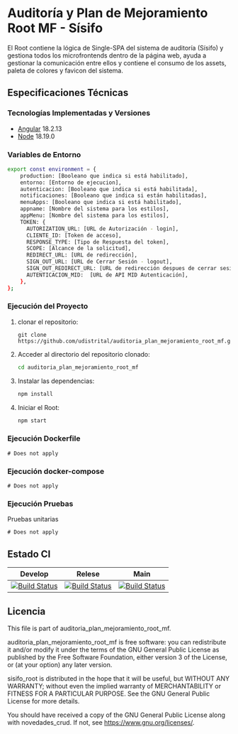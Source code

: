 # Auditoría y Plan de Mejoramiento Root MF - Sísifo

El Root contiene la lógica de Single-SPA del sistema de auditoría (Sísifo) y gestiona todos los microfrontends dentro de la página web, ayuda a gestionar la comunicación entre 
ellos y contiene el consumo de los assets, paleta de colores y favicon del sistema.


## Especificaciones Técnicas

### Tecnologías Implementadas y Versiones
* [Angular](https://angular.io/) 18.2.13
* [Node](https://nodejs.org/es/) 18.19.0


### Variables de Entorno
```bash
export const environment = {
    production: [Booleano que indica si está habilitado],
    entorno: [Entorno de ejecucion],
    autenticacion: [Booleano que indica si está habilitada],
    notificaciones: [Booleano que indica si están habilitadas],
    menuApps: [Booleano que indica si está habilitado],
    appname: [Nombre del sistema para los estilos],
    appMenu: [Nombre del sistema para los estilos],
    TOKEN: {
      AUTORIZATION_URL: [URL de Autorización - login],
      CLIENTE_ID: [Token de acceso],
      RESPONSE_TYPE: [Tipo de Respuesta del token],
      SCOPE: [Alcance de la solicitud],
      REDIRECT_URL: [URL de redirección],
      SIGN_OUT_URL: [URL de Cerrar Sesión - logout],
      SIGN_OUT_REDIRECT_URL: [URL de redirección despues de cerrar sesion],
      AUTENTICACION_MID:  [URL de API MID Autenticación],
    },
};
```

### Ejecución del Proyecto


1. clonar el repositorio:
   ```shell
   git clone https://github.com/udistrital/auditoria_plan_mejoramiento_root_mf.git
    ```
3. Acceder al directorio del repositorio clonado:
   ```bash
   cd auditoria_plan_mejoramiento_root_mf
   ```
4. Instalar las dependencias:
   ```bash
   npm install
   ```

5. Iniciar el Root:
   ```bash
   npm start
   ```

### Ejecución Dockerfile
```shell
# Does not apply
```

### Ejecución docker-compose
```shell
# Does not apply
```

### Ejecución Pruebas

Pruebas unitarias
```shell
# Does not apply
```
## Estado CI

| Develop | Relese | Main |
| -- | -- | -- |
| [![Build Status](https://hubci.portaloas.udistrital.edu.co/api/badges/udistrital/auditoria_plan_mejoramiento_root_mf/status.svg?ref=refs/heads/develop)](https://hubci.portaloas.udistrital.edu.co/udistrital/auditoria_plan_mejoramiento_root_mf/) | [![Build Status](https://hubci.portaloas.udistrital.edu.co/api/badges/udistrital/auditoria_plan_mejoramiento_root_mf/status.svg?ref=refs/heads/release/0.0.1)](https://hubci.portaloas.udistrital.edu.co/udistrital/auditoria_plan_mejoramiento_root_mf/) | [![Build Status](https://hubci.portaloas.udistrital.edu.co/api/badges/udistrital/auditoria_plan_mejoramiento_root_mf/status.svg)](https://hubci.portaloas.udistrital.edu.co/udistrital/auditoria_plan_mejoramiento_root_mf/) |

## Licencia

This file is part of auditoria_plan_mejoramiento_root_mf.

auditoria_plan_mejoramiento_root_mf is free software: you can redistribute it and/or modify it under the terms of the GNU General Public License as published by the Free Software Foundation, either version 3 of the License, or (at your option) any later version.

sisifo_root is distributed in the hope that it will be useful, but WITHOUT ANY WARRANTY; without even the implied warranty of MERCHANTABILITY or FITNESS FOR A PARTICULAR PURPOSE. See the GNU General Public License for more details.

You should have received a copy of the GNU General Public License along with novedades_crud. If not, see https://www.gnu.org/licenses/.

